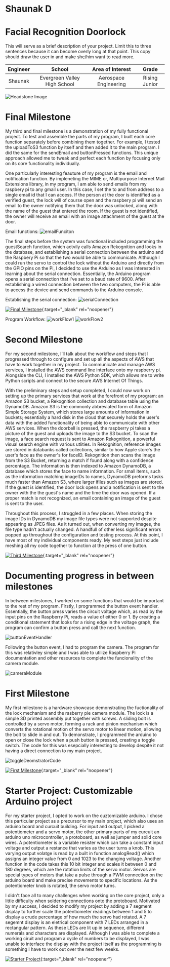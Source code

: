  # Shaunak D
 # Facial Recognition Doorlock
This will serve as a brief description of your project. Limit this to three sentences because it can become overly long at that point. This copy should draw the user in and make she/him want to read more.

| **Engineer** | **School** | **Area of Interest** | **Grade** |
|:--:|:--:|:--:|:--:|
| Shaunak | Evergreen Valley High School | Aerospace Engineering | Rising Junior

![Headstone Image](https://lh3.googleusercontent.com/pw/AM-JKLUyPm9lDkql57HACJpmlW91aN88FNzyqxOioTUiMTENQXb8N1k2SJOokscovDwvwWpHQtxzqjl9eZkr3oGKPCluUKkqFlOtY0NmaqmNtPLWZtcC9R8DLAHgj4aWDrxZ7iRT_iMwPqLYGsAs-knikgB_=w1830-h1828-no?authuser=0)
  
# Final Milestone 

My third and final milestone is a demonstration of my fully functional project. To test and assemble the parts of my program, I built each core function separately before combining them together. For example, I tested the uploadToS3 function by itself and then added it to the main program. I did the same for the sendEmail and buttonPressed functions. This unique approach allowed me to tweak and perfect each function by focusing only on its core functionality individually. 

One particularly interesting feauture of my program is the email and notification function. By impleneting the MIME or, Multipurpose Internet Mail Extensions library, in my program, I am able to send emails from my raspbery pi to any gmail user. In this case, I set the to and from address to a single email id that I can access. If the person at the door is identified as a verified guest, the lock will of course open and the raspbery pi will send an email to the owner notifying them that the door was unlocked, along with the name of the guest that entered the room. If the guest is not identified, the owner will receive an  email with an image attachment of the guest at the door.

Email functions: 
![emailFunciton](https://i.postimg.cc/SQVgg2XB/Screen-Shot-2022-07-22-at-9-47-55-AM.png)

The final steps before the system was functional included programming the guestSearch function, which actvily calls Amazon Rekognition and looks in the database, and establishing a serial connection between the arduino and the Raspbery Pi so that the two would be able to communicate. Although I could run the servo to control the lock without the Arduino and directly from the GPIO pins on the Pi, I decided to use the Arduino as I was interested in learning about the serial connection. Essentially, the Arduino program opens a serial connection that I've set to a baud rate of 9600. After establishing a wired connection between the two computers, the Pi is able to access the device and send commands to the Arduino console. 

Establishing the serial connection:
![serialConnection](https://i.postimg.cc/mgS3gKQ0/Screen-Shot-2022-07-22-at-9-49-06-AM.png)

[![Final Milestone](https://i3.ytimg.com/vi/C91z8Jmsm0g/maxresdefault.jpg)](https://www.youtube.com/watch?v=F7M7imOVGug&feature=emb_logo "Final Milestone"){:target="_blank" rel="noopener"}

Program Workflow:
![workFlow1](https://i.postimg.cc/XJW0kGZZ/Screen-Shot-2022-07-22-at-9-51-03-AM.png)
![workFlow2](https://i.postimg.cc/3JNQ1HwZ/Screen-Shot-2022-07-22-at-9-51-32-AM.png)

# Second Milestone 

For my second milestone, I’ll talk about the workflow and steps that I progressed through to configure and set up all the aspects of AWS that have to work together in my project. To communicate and manage AWS services, I installed the AWS command line interface onto my raspberry pi. Alongside the CLI, I installed the AWS Python SDK, which allows me to write Python scripts and connect to the secure AWS Internet Of Things.

With the preliminary steps and setup completed, I could now work on setting up the primary services that work at the forefront of my program: an Amazon S3 bucket, a Rekognition collection and database table using the DynamoDB. Amazon S3 is the commonly abbreviated form of Amazon Simple Storage System, which stores large amounts of information in buckets; essentially a hard disk in the cloud that securely holds the user's data with the added functionality of being able to communicate with other AWS services. When the doorbell is pressed, the raspberry pi takes a picture of the guest and uploads the image to the S3 bucket. To scan the image, a face search request is sent to Amazon Rekognition, a powerful visual search engine with various utlities. In Rekognition, reference images are stored in databanks called collections, similar to how Apple store's the user's face as the owner's for faceID. Rekognition then scans the image from the S3 Bucket, returning a match if found along with a confidence percentage. The information is then indexed to Amazon DynamoDB, a database which stores the face to name information. For small items, such as the information matching imageIDs to names, DynamoDB preforms tasks much faster than Amazon S3, where larger ifiles such as images are stored. If the guest is identified, the door lock opens and a notification is sent to the owner with the the guest's name and the time the door was opened. If a proper match is not recognized, an email containing an image of the guest is sent to the user. 

Throughout this process, I struggled in a few places. When storing the image IDs in DynamoDB my image file types were not supported despite appearing as JPEG files. As it turned out, when converting my images, the file type hadn’t actually changed. A handfull of other less significant errors popped up throughout the configuration and testing process. At this point, I have most of my individual components ready. My next steps just include meshing all my code together to function at the press of one button. 


[![Third Milestone](https://i3.ytimg.com/vi/bJItlKtGedE/maxresdefault.jpg)](https://www.youtube.com/watch?v=bJItlKtGedE "Second Milestone"){:target="_blank" rel="noopener"}

# Documenting progress in between milestones

In between milestones, I worked on some functions that would be important to the rest of my program. Firstly, I programmed the button event handler. Essentially, the button press varies the circuit voltage which, as read by the input pins on the Raspberry Pi, reads a value of either 0 or 1. By creating a conditional statement that looks for a rising edge in the voltage graph, the program can confirm a button press and call the next function. 

![buttonEventHandler](https://i.postimg.cc/MKQz7SHj/Screen-Shot-2022-07-22-at-9-42-00-AM.png)

Following the button event, I had to program the camera. The program for this was relativley simple and I was able to utilize Raspberry Pi documentation and other resources to complete the funcionality of the camera module. 

![cameraModule](https://i.postimg.cc/nr1gk0yg/Screen-Shot-2022-07-22-at-9-43-13-AM.png)


# First Milestone

My first milestone is a hardware showcase demonstrating the fuctionality of the lock mechanism and the rasberry pie camera module. The lock is a simple 3D printed assembly put together with screws. A sliding bolt is controlled by a servo motor, forming a rack and pinion mechanism which converts the rotational motion of the servo motor to linear motion, allowing the bolt to slide in and out. To demonstrate, I programmed the arduino to open or close the lock when a push button is pressed, creating a toggle switch. The code for this was esepcially interesting to develop despite it not having a direct connection to my main project. 

![toggleDeomstratorCode](https://i.postimg.cc/cJb3sQ2j/Screen-Shot-2022-07-01-at-10-18-09-AM.png)


[![First Milestone](https://i3.ytimg.com/vi/aTZep-6-vyo/maxresdefault.jpg)](https://www.youtube.com/watch?v=aTZep-6-vyo){:target="_blank" rel="noopener"}

# Starter Project: Customizable Arduino project 
  
  For my starter project, I opted to work on the cuztomizable arduino. I chose this particular project as a precursor to my main project, which also uses an arduino board and curcuit building. For input and output, I picked a potentiometer and a servo motor, the other primary parts of my curcuit an arduino uno microcontroller, a protoboard, as well as jumper and solid core wires. A potentiometer is a variable resister which can take a constant input voltage and output a restance that varies as the user turns a knob. This varying output volatge is read by a built in function analogRead() which assigns an integer value from 0 and 1023 to the changing voltage. Another function in the code takes this 10 bit integer and scales it between 0 and 180 degrees, which are the rotation limits of the servo motor. Servos are special types of motors that take a pulse through a PWM connection on the arduino board and make precise movements to specific locations. As the potentiometer knob is rotated, the servo motor turns. 

  I didn't face all to many challenges when working on the core project, only a little difficulty when soldering connections onto the protoboard. Motivated by my success, I decided to modify my project by adding a 7 segment display to further scale the potentiometer readings between 1 and 5 to display a crude percentage of how much the servo had rotated. A 7 segemnt display is an eletrical component with 7 LEDs arranged in a rectangular pattern. As these LEDs are lit up in sequence, different numerals and characters are displayed. Although I was able to complete a working ciruit and program a cycle of numbers to be displayed, I was unable to interface the display with the project itself as the programming is something I have to work out over the next few weeks. 

[![Starter Project](https://i3.ytimg.com/vi/Zb-74cf-3_k/maxresdefault.jpg)](https://youtu.be/Zb-74cf-3_k "Starter Project"){:target="_blank" rel="noopener"}
